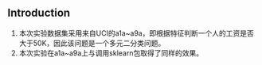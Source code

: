 ## Introduction

1. 本次实验数据集采用来自UCI的a1a~a9a，即根据特征判断一个人的工资是否大于50K，因此该问题是一个多元二分类问题。
2. 本次实验在a1a~a9a上与调用sklearn包取得了同样的效果。

